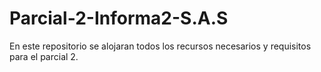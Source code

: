 # Parcial-2-Informa2-S.A.S
En este repositorio se alojaran todos los recursos necesarios y requisitos para el parcial 2.
